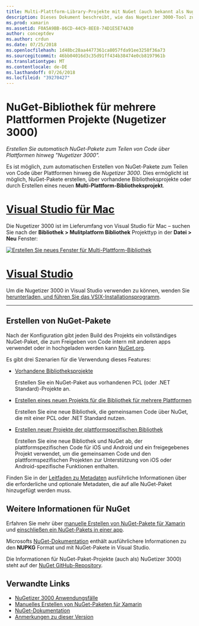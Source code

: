 ```yaml
---
title: Multi-Plattform-Library-Projekte mit NuGet (auch bekannt als Nugetizer 3000)
description: Dieses Dokument beschreibt, wie das Nugetizer 3000-Tool zum automatischen Erstellen von NuGet-Pakete zum Code plattformübergreifend gemeinsam verwenden.
ms.prod: xamarin
ms.assetid: F0A5A9BB-86CD-44C9-8EE8-74D1E5E74A30
author: conceptdev
ms.author: crdun
ms.date: 07/25/2018
ms.openlocfilehash: 1d48bc28aa4477361ca8057fda91ee3258f36a73
ms.sourcegitcommit: 46bb04016d3c35d91ff434b38474e0cb8197961b
ms.translationtype: MT
ms.contentlocale: de-DE
ms.lasthandoff: 07/26/2018
ms.locfileid: "39270427"
---
```

# <a name="nuget-multiplatform-library-projects-nugetizer-3000"></a>NuGet-Bibliothek für mehrere Plattformen Projekte (Nugetizer 3000)

_Erstellen Sie automatisch NuGet-Pakete zum Teilen von Code über Plattformen hinweg "Nugetizer 3000"._

Es ist möglich, zum automatischen Erstellen von NuGet-Pakete zum Teilen von Code über Plattformen hinweg die _Nugetizer 3000_. Dies ermöglicht ist möglich, NuGet-Pakete erstellen, über vorhandene Bibliotheksprojekte oder durch Erstellen eines neuen **Multi-Plattform-Bibliotheksprojekt**.

# <a name="visual-studio-for-mactabmacos"></a>[Visual Studio für Mac](#tab/macos)

Die Nugetizer 3000 ist im Lieferumfang von Visual Studio für Mac &ndash; suchen Sie nach der **Bibliothek > Mulitplatform Bibliothek** Projekttyp in der **Datei > Neu** Fenster:

[![](images/mulitplatform-library-sml.png "Erstellen Sie neues Fenster für Multi-Plattform-Bibliothek")](images/mulitplatform-library.png#lightbox)

# <a name="visual-studiotabwindows"></a>[Visual Studio](#tab/windows)

Um die Nugetizer 3000 in Visual Studio verwenden zu können, wenden Sie [herunterladen, und führen Sie das VSIX-Installationsprogramm](http://bit.ly/nugetizer-2017).

-----

## <a name="building-nuget-packages"></a>Erstellen von NuGet-Pakete

Nach der Konfiguration gibt jeden Build des Projekts ein vollständiges NuGet-Paket, die zum Freigeben von Code intern mit anderen apps verwendet oder in hochgeladen werden kann [NuGet.org](https://www.nuget.org).

Es gibt drei Szenarien für die Verwendung dieses Features:

- [Vorhandene Bibliotheksprojekte](existing-library.md)

  Erstellen Sie ein NuGet-Paket aus vorhandenen PCL (oder .NET Standard)-Projekte an.

- [Erstellen eines neuen Projekts für die Bibliothek für mehrere Plattformen](single-codebase.md)

  Erstellen Sie eine neue Bibliothek, die gemeinsamen Code über NuGet, die mit einer PCL oder .NET Standard nutzen.

- [Erstellen neuer Projekte der plattformspezifischen Bibliothek](platform-specific.md)

  Erstellen Sie eine neue Bibliothek und NuGet ab, der plattformspezifischen Code für iOS und Android und ein freigegebenes Projekt verwendet, um die gemeinsamen Code und den plattformspezifischen Projekten zur Unterstützung von iOS oder Android-spezifische Funktionen enthalten.

Finden Sie in der [Leitfaden zu Metadaten](metadata.md) ausführliche Informationen über die erforderliche und optionale Metadaten, die auf alle NuGet-Paket hinzugefügt werden muss.

## <a name="further-nuget-information"></a>Weitere Informationen für NuGet

Erfahren Sie mehr über [manuelle Erstellen von NuGet-Pakete für Xamarin](~/cross-platform/app-fundamentals/nuget-manual.md) und [einschließen ein NuGet-Pakets in einer app](https://docs.microsoft.com/visualstudio/mac/nuget-walkthrough).

Microsofts [NuGet-Dokumentation](https://docs.microsoft.com/nuget/) enthält ausführlichere Informationen zu den **NUPKG** Format und mit NuGet-Pakete in Visual Studio.

Die Informationen für NuGet-Paket-Projekte (auch als) NuGetizer 3000) steht auf der [NuGet GitHub-Repository](https://github.com/NuGet/Home/wiki/NuGetizer-3000).

## <a name="related-links"></a>Verwandte Links

- [NuGetizer 3000 Anwendungsfälle](https://github.com/NuGet/Home/wiki/NuGetizer-Core-Scenarios)
- [Manuelles Erstellen von NuGet-Paketen für Xamarin](~/cross-platform/app-fundamentals/nuget-manual.md)
- [NuGet-Dokumentation](https://docs.microsoft.com/nuget/)
- [Anmerkungen zu dieser Version](https://developer.xamarin.com/releases/studio/xamarin.studio_6.2/xamarin.studio_6.2/#NuGetizer_3000)
